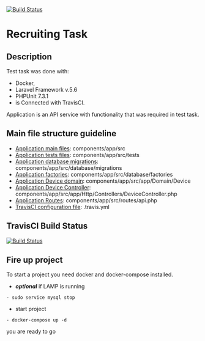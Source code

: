 [![Build Status](https://travis-ci.org/VollTheGreat/recruitingTask.svg?branch=master)](https://travis-ci.org/VollTheGreat/recruitingTask)
# Recruiting Task
## Description
 Test task was done with:
 * Docker, 
 * Laravel Framework v.5.6
 * PHPUnit 7.3.1 
 * is Connected with TravisCI.
 
 Application is an API service with functionality that was required in test task.

## Main file structure guideline
* [Application main files](https://github.com/VollTheGreat/recruitingTask/blob/master/components/app/src): components/app/src
* [Application tests files](https://github.com/VollTheGreat/recruitingTask/blob/master/components/app/src/tests): components/app/src/tests
* [Application database migrations](https://github.com/VollTheGreat/recruitingTask/blob/master/components/app/src/database/migrations): components/app/src/database/migrations
* [Application factories](https://github.com/VollTheGreat/recruitingTask/blob/master/components/app/src/database/factories): components/app/src/database/factories
* [Application Device domain](https://github.com/VollTheGreat/recruitingTask/blob/master/components/app/src/app/Domain/Device): components/app/src/app/Domain/Device
* [Application Device Controller](https://github.com/VollTheGreat/recruitingTask/blob/master/components/app/src/app/Http/Controllers/DeviceController.php): components/app/src/app/Http/Controllers/DeviceController.php
* [Application Routes](https://github.com/VollTheGreat/recruitingTask/tree/master/components/app/src/routes/api.php): components/app/src/routes/api.php
* [TravisCI configuration file](https://github.com/VollTheGreat/recruitingTask/tree/master/.travis.yml): .travis.yml

## TravisCI Build Status
[![Build Status](https://travis-ci.org/VollTheGreat/recruitingTask.svg?branch=master)](https://travis-ci.org/VollTheGreat/recruitingTask)
## Fire up project
To start a project you need docker and docker-compose installed.

* ***optional*** if LAMP is running 
```
- sudo service mysql stop
```
* start project
```
- docker-compose up -d
```
you are ready to go

